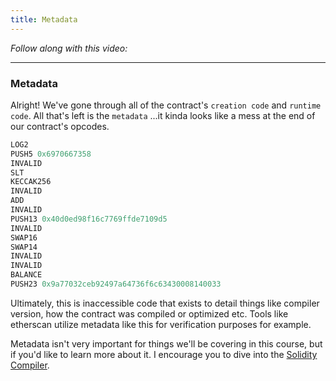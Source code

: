 ```yaml
---
title: Metadata
---
```


_Follow along with this video:_

---

### Metadata

Alright! We've gone through all of the contract's `creation code` and `runtime code`. All that's left is the `metadata` ...it kinda looks like a mess at the end of our contract's opcodes.

```js
LOG2
PUSH5 0x6970667358
INVALID
SLT
KECCAK256
INVALID
ADD
INVALID
PUSH13 0x40d0ed98f16c7769ffde7109d5
INVALID
SWAP16
SWAP14
INVALID
INVALID
BALANCE
PUSH23 0x9a77032ceb92497a64736f6c63430008140033
```

Ultimately, this is inaccessible code that exists to detail things like compiler version, how the contract was compiled or optimized etc. Tools like etherscan utilize metadata like this for verification purposes for example.

Metadata isn't very important for things we'll be covering in this course, but if you'd like to learn more about it. I encourage you to dive into the [Solidity Compiler](https://docs.soliditylang.org/en/latest/metadata.html).
